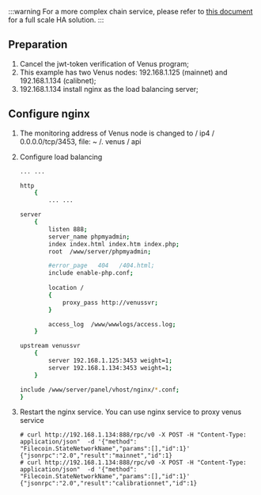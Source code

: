 :::warning
For a more complex chain service, please refer to [this document](https://venus.filecoin.io/operation/) for a full scale HA solution.
:::

## Preparation

1. Cancel the jwt-token verification of Venus program;
2. This example has two Venus nodes: 192.168.1.125 (mainnet) and 192.168.1.134 (calibnet);
3. 192.168.1.134 install nginx as the load balancing server;

## Configure nginx

1. The monitoring address of Venus node is changed to / ip4 / 0.0.0.0/tcp/3453, file: ~ /. venus / api
   
2. Configure load balancing

    ```sh
   ... ...

    http
        {
            ... ...

    server
        {
            listen 888;
            server_name phpmyadmin;
            index index.html index.htm index.php;
            root  /www/server/phpmyadmin;

            #error_page   404   /404.html;
            include enable-php.conf;
        
            location /
            {
                proxy_pass http://venussvr;
            }

            access_log  /www/wwwlogs/access.log;
        }

    upstream venussvr
        {
            server 192.168.1.125:3453 weight=1;
            server 192.168.1.134:3453 weight=1;
        }

    include /www/server/panel/vhost/nginx/*.conf;
    }
    ```

3. Restart the nginx service. You can use nginx service to proxy venus service
    ```
    # curl http://192.168.1.134:888/rpc/v0 -X POST -H "Content-Type: application/json"  -d '{"method": "Filecoin.StateNetworkName","params":[],"id":1}'
    {"jsonrpc":"2.0","result":"mainnet","id":1}
    # curl http://192.168.1.134:888/rpc/v0 -X POST -H "Content-Type: application/json"  -d '{"method": "Filecoin.StateNetworkName","params":[],"id":1}'
    {"jsonrpc":"2.0","result":"calibrationnet","id":1}
    ```
